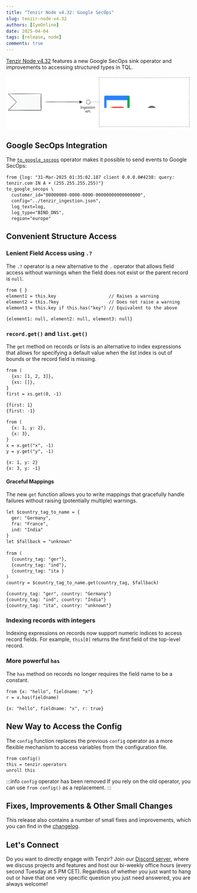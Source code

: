```yaml
---
title: "Tenzir Node v4.32: Google SecOps"
slug: tenzir-node-v4.32
authors: [IyeOnline]
date: 2025-04-04
tags: [release, node]
comments: true
---
```


[Tenzir Node v4.32][github-release] features a new Google SecOps sink operator
and improvements to accessing structured types in TQL.

![Tenzir Node v4.32](tenzir-node-v4.32.svg)

[github-release]: https://github.com/tenzir/tenzir/releases/tag/v4.32.0

<!-- truncate -->

## Google SecOps Integration

[operator-docs]: /next/tql2/operators/to_google_secops

The [`to_google_secops`][operator-docs] operator makes it possible to send events to Google SecOps:

```tql
from {log: "31-Mar-2025 01:35:02.187 client 0.0.0.0#4238: query: tenzir.com IN A + (255.255.255.255)"}
to_google_secops \
  customer_id="00000000-0000-0000-00000000000000000",
  config="../tenzir_ingestion.json",
  log_text=log,
  log_type="BIND_DNS",
  region="europe"
```

## Convenient Structure Access

### Lenient Field Access using `.?`

The `.?` operator is a new alternative to the `.` operator that allows field
access without warnings when the field does not exist or the parent record is
`null`.

```tql title="Different forms of record access"
from { }
element1 = this.key                    // Raises a warning
element2 = this.?key                   // Does not raise a warning
element3 = this.key if this.has("key") // Equivalent to the above
```
```tql
{element1: null, element2: null, element3: null}
```

### `record.get()` and `list.get()`

The `get` method on records or lists is an alternative to index expressions that
allows for specifying a default value when the list index is out of bounds or
the record field is missing.

```tql title="Get the first element of a list, or a fallback value"
from (
  {xs: [1, 2, 3]},
  {xs: []},
}
first = xs.get(0, -1)
```

```tql
{first: 1}
{first: -1}
```

```tql title="Access a field of a record, or a fallback value"
from (
  {x: 1, y: 2},
  {x: 3},
}
x = x.get("x", -1)
y = y.get("y", -1)
```

```tql
{x: 1, y: 2}
{x: 3, y: -1}
```

#### Graceful Mappings

The new `get` function allows you to write mappings that gracefully handle
failures without raising (potentially multiple) warnings.

```tql title="Map country tags to country names"
let $country_tag_to_name = {
  ger: "Germany",
  fra: "France",
  ind: "India"
}
let $fallback = "unknown"

from (
  {country_tag: "ger"},
  {country_tag: "ind"},
  {country_tag: "ita }
)
country = $country_tag_to_name.get(country_tag, $fallback)
```
```tql
{country_tag: "ger", country: "Germany"}
{country_tag: "ind", country: "India"}
{country_tag: "ita", country: "unknown"}
```

### Indexing records with integers

Indexing expressions on records now support numeric indices to access record
fields. For example, `this[0]` returns the first field of the top-level record.

### More powerful `has`

The `has` method on records no longer requires the field name to be a constant.

```tql
from {x: "hello", fieldname: "x"}
r = x.has(fieldname)
```
```tql
{x: "hello", fieldname: "x", r: true}
```

## New Way to Access the Config

The `config` function replaces the previous `config` operator as a more flexible
mechanism to access variables from the configuration file.

```tql title="Get all user defined operators"
from config()
this = tenzir.operators
unroll this
```

:::info `config` operator has been removed
If you rely on the old operator, you can use `from config()` as a replacement.
:::

## Fixes, Improvements & Other Small Changes

This release also contains a number of small fixes and improvements, which you
can find in the [changelog][changelog].

## Let's Connect

Do you want to directly engage with Tenzir? Join our [Discord server][discord],
where we discuss projects and features and host our bi-weekly office hours
(every second Tuesday at 5 PM CET). Regardless of whether you just want to hang
out or have that one very specific question you just need answered, you are always
welcome!

[discord]: /discord
[changelog]: /changelog#v4310
